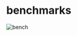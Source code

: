 # benchmarks
![bench](https://plot.evan.lol/bar/eyJ0aXRsZSI6Im9wcy9zIChoaWdoZXIgaXMgYmV0dGVyKSIsInBvaW50cyI6W3sibmFtZSI6ImVuY29kZShwY20vMmNoLzQ4SHopIDEyMGticHMiLCJzY29yZXMiOlszOTkzLjksNTQ4OC4yMl19LHsibmFtZSI6ImVuY29kZShwY20vMmNoLzQ4SHopIDMyMGticHMiLCJzY29yZXMiOlszNzExLjk2LDUwMThdfSx7Im5hbWUiOiJlbmNvZGUocGNtLzJjaC80OEh6KSA1MTJrYnBzIiwic2NvcmVzIjpbMzU5MC41Miw0NjgxLjc1XX1dLCJsZWdlbmQiOlt7Im5hbWUiOiJ3YXNtIiwiY29sb3IiOjg1MTEzODA0N30seyJuYW1lIjoibmF0aXZlKEBkaXNjb3JkanMvb3B1cykiLCJjb2xvciI6LTEyNTA5NzI2NzN9XX0=.png)